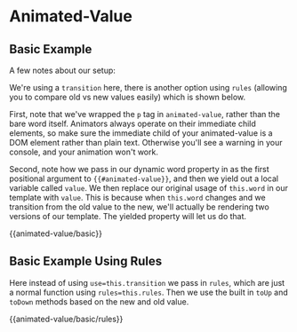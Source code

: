 # Animated-Value

## Basic Example

A few notes about our setup:

We're using a `transition` here, there is another option using `rules` (allowing you to compare old vs new values easily) which is shown below.

First, note that we've wrapped the `p` tag in `animated-value`, rather than the bare word itself. Animators always operate on their immediate child elements, so make sure the immediate child of your animated-value is a DOM element rather than plain text. Otherwise you'll see a warning in your console, and your animation won't work.

Second, note how we pass in our dynamic word property in as the first positional argument to `{{#animated-value}}`, and then we yield out a local variable called `value`. We then replace our original usage of `this.word` in our template with `value`. This is because when `this.word` changes and we transition from the old value to the new, we'll actually be rendering two versions of our template. The yielded property will let us do that.

{{animated-value/basic}}

## Basic Example Using Rules

Here instead of using `use=this.transition` we pass in `rules`, which are just a normal function using `rules=this.rules`.
Then we use the built in `toUp` and `toDown` methods based on the new and old value.

{{animated-value/basic/rules}}

